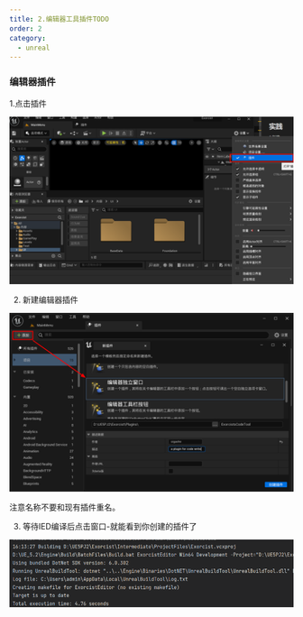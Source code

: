 ```yaml
---
title: 2.编辑器工具插件TODO
order: 2
category:
  - unreal
---
```


### 编辑器插件

1.点击插件

![](..%2F..%2Fassets%2Feditorplugin.png)


2. 新建编辑器插件

![](..%2F..%2Fassets%2Fplugincreate.png)

<ChatMessage avatar="../../../assets/emoji/bqb (2).png" :avatarWidth="40" alignLeft>
注意名称不要和现有插件重名。
</ChatMessage>

3. 等待IED编译后点击窗口-就能看到你创建的插件了

![](..%2F..%2Fassets%2Feditorpluginbuild.png)